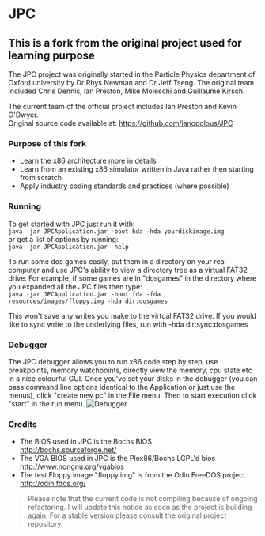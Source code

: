# JPC
This is a fork from the original project used for learning purpose
-----
The JPC project was originally started in the Particle Physics department of Oxford university by Dr Rhys Newman and Dr Jeff Tseng. The original team included Chris Dennis, Ian Preston, Mike Moleschi and Guillaume Kirsch.

The current team of the official project includes Ian Preston and Kevin O'Dwyer.\
Original source code available at: https://github.com/ianopolous/JPC

### Purpose of this fork
* Learn the x86 architecture more in details
* Learn from an existing x86 simulator written in Java rather then starting from scratch
* Apply industry coding standards and practices (where possible)

### Running
To get started with JPC just run it with:\
`java -jar JPCApplication.jar -boot hda -hda yourdiskimage.img`\
or get a list of options by running:\
`java -jar JPCApplication.jar -help`

To run some dos games easily, put them in a directory on your real computer and use JPC's ability to view a directory tree as a virtual FAT32 drive. For example, if some games are in "dosgames" in the directory where you expanded all the JPC files then type:\
`java -jar JPCApplication.jar -boot fda -fda resources/images/floppy.img -hda dir:dosgames`

This won't save any writes you make to the virtual FAT32 drive. If you would like to sync write to the underlying files, run with -hda dir:sync:dosgames

### Debugger
The JPC debugger allows you to run x86 code step by step, use breakpoints, memory watchpoints, directly view the memory, cpu state etc in a nice colourful GUI.
Once you've set your disks in the debugger (you can pass command line options identical to the Application or just use the menus), click "create new pc" in the File menu. Then to start execution click "start" in the run menu.
![Debugger](/resources/debugger.png)

### Credits
* The BIOS used in JPC is the Bochs BIOS\
http://bochs.sourceforge.net/
* The VGA BIOS used in JPC is the Plex86/Bochs LGPL'd bios\
http://www.nongnu.org/vgabios
* The test Floppy image "floppy.img" is from the Odin FreeDOS project\
http://odin.fdos.org/

> Please note that the current code is not compiling because of ongoing refactoring.
I will update this notice as soon as the project is building again.
For a stable version please consult the original project repository.
